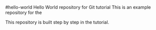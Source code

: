  #hello-world
Hello World repository for Git tutorial
This is an example repository for the 

This repository is built step by step in the tutorial.